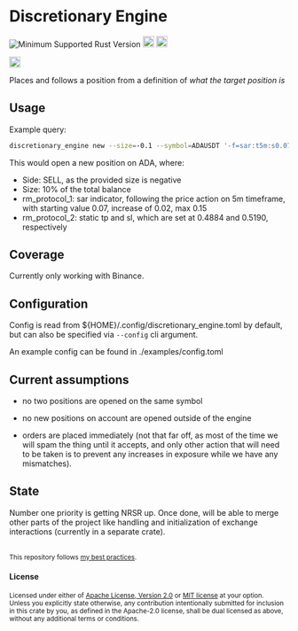 # Discretionary Engine
![Minimum Supported Rust Version](https://img.shields.io/badge/rustc-1.74+-ab6000.svg)
[<img alt="crates.io" src="https://img.shields.io/crates/v/discretionary_engine.svg?style=for-the-badge&color=fc8d62&logo=rust" height="20">](https://crates.io/crates/PROJECT_NAME_PLACEHOLDER)
[<img alt="docs.rs" src="https://img.shields.io/badge/docs.rs-discretionary_engine-66c2a5?style=for-the-badge&labelColor=555555&logo=docs.rs" height="20">](https://docs.rs/PROJECT_NAME_PLACEHOLDER)
<!--NB: Won't find it if repo is private-->
[<img alt="build status" src="https://img.shields.io/github/actions/workflow/status/${GITHUB_NAME}/PROJECT_NAME_PLACEHOLDER/ci.yml?branch=master&style=for-the-badge" height="20">](https://github.com/${GITHUB_NAME}/PROJECT_NAME_PLACEHOLDER/actions?query=branch%3Amaster)

Places and follows a position from a definition of _what the target position is_

## Usage
Example query:
```sh
discretionary_engine new --size=-0.1 --symbol=ADAUSDT '-f=sar:t5m:s0.07:i0.02:m0.15' '-f=tpsl:t0.4884:s0.5190'
```
This would open a new position on ADA, where:
- Side: SELL, as the provided size is negative
- Size: 10% of the total balance
- rm_protocol_1: sar indicator, following the price action on 5m timeframe, with starting value 0.07, increase of 0.02, max 0.15
- rm_protocol_2: static tp and sl, which are set at 0.4884 and 0.5190, respectively

## Coverage
Currently only working with Binance.

## Configuration
Config is read from ${HOME}/.config/discretionary_engine.toml by default, but can also be specified via `--config` cli argument.

An example config can be found in ./examples/config.toml

## Current assumptions
- no two positions are opened on the same symbol

- no new positions on account are opened outside of the engine

- orders are placed immediately (not that far off, as most of the time we will spam the thing until it accepts, and only other action that will need to be taken is to prevent any increases in exposure while we have any mismatches).


## State
Number one priority is getting NRSR up.
Once done, will be able to merge other parts of the project like handling and initialization of exchange interactions (currently in a separate crate).

<br>

<sup>
This repository follows <a href="https://github.com/valeratrades/.github/tree/master/best_practices">my best practices</a>.
</sup>

#### License

<sup>
Licensed under either of <a href="LICENSE-APACHE">Apache License, Version
2.0</a> or <a href="LICENSE-MIT">MIT license</a> at your option.
</sup>

<br>

<sub>
Unless you explicitly state otherwise, any contribution intentionally submitted
for inclusion in this crate by you, as defined in the Apache-2.0 license, shall
be dual licensed as above, without any additional terms or conditions.
</sub>

